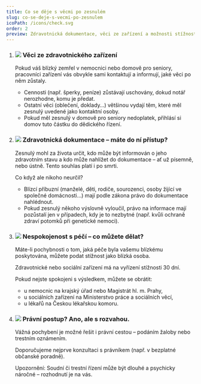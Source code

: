 ```yaml
---
title: Co se děje s věcmi po zesnulém
slug: co-se-deje-s-vecmi-po-zesnulem
icoPath: /icons/check.svg
order: 2
preview: Zdravotnická dokumentace, věci ze zařízení a možnosti stížností. 
---
```


1. ### ![](/icons/note.svg)  Věci ze zdravotnického zařízení ###
    Pokud váš blízký zemřel v nemocnici nebo domově pro seniory, pracovníci zařízení vás obvykle sami kontaktují a informují, jaké věci po něm zůstaly.
      - Cennosti (např. šperky, peníze) zůstávají uschovány, dokud notář nerozhodne, komu je předat.
      - Ostatní věci (oblečení, doklady…) většinou vydají těm, které měl zesnulý uvedené jako kontaktní osoby.
      - Pokud měl zesnulý v domově pro seniory nedoplatek, přihlásí si domov tuto částku do dědického řízení.

2. ### ![](/icons/note.svg) Zdravotnická dokumentace – máte do ní přístup? ###
   Zesnulý mohl za života určit, kdo může být informován o jeho zdravotním stavu a kdo může nahlížet do dokumentace – ať už písemně, nebo ústně. Tento souhlas platí i po smrti.

   Co když ale nikoho neurčil?
      - Blízcí příbuzní (manželé, děti, rodiče, sourozenci, osoby žijící ve společné domácnosti…) mají podle zákona právo do dokumentace nahlédnout.
      - Pokud zesnulý někoho výslovně vyloučil, právo na informace mají pozůstalí jen v případech, kdy je to nezbytné (např. kvůli ochraně zdraví potomků při genetické nemoci).

3. ### ![](/icons/note.svg) Nespokojenost s péčí – co můžete dělat? ###
    Máte-li pochybnosti o tom, jaká péče byla vašemu blízkému poskytována, můžete podat stížnost jako blízká osoba.
    
    Zdravotnické nebo sociální zařízení má na vyřízení stížnosti 30 dní.

    Pokud nejste spokojeni s výsledkem, můžete se obrátit:
      - u nemocnic na krajský úřad nebo Magistrát hl. m. Prahy,
      - u sociálních zařízení na Ministerstvo práce a sociálních věcí,
      - u lékařů na Českou lékařskou komoru.

4. ### ![](/icons/note.svg) Právní postup? Ano, ale s rozvahou. ###
   Vážná pochybení je možné řešit i právní cestou – podáním žaloby nebo trestním oznámením.

   Doporučujeme nejprve konzultaci s právníkem (např. v bezplatné občanské poradně).

   Upozornění: Soudní či trestní řízení může být dlouhé a psychicky náročné – rozhodnutí je na vás.
